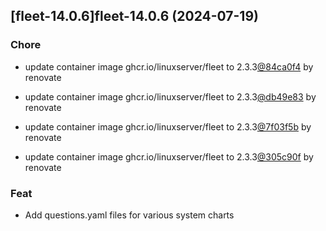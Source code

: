 

## [fleet-14.0.6]fleet-14.0.6 (2024-07-19)

### Chore



- update container image ghcr.io/linuxserver/fleet to 2.3.3[@84ca0f4](https://github.com/84ca0f4) by renovate

- update container image ghcr.io/linuxserver/fleet to 2.3.3[@db49e83](https://github.com/db49e83) by renovate

- update container image ghcr.io/linuxserver/fleet to 2.3.3[@7f03f5b](https://github.com/7f03f5b) by renovate

- update container image ghcr.io/linuxserver/fleet to 2.3.3[@305c90f](https://github.com/305c90f) by renovate

### Feat



- Add questions.yaml files for various system charts
